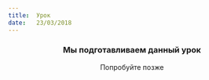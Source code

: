 ```yaml
---
title:  Урок
date:   23/03/2018
---
```


### <center>Мы подготавливаем данный урок</center>
<center>Попробуйте позже</center>